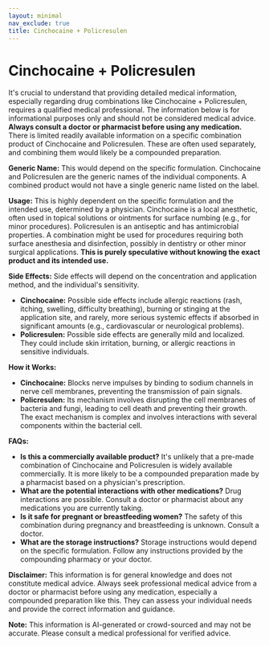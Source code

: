 ```yaml
---
layout: minimal
nav_exclude: true
title: Cinchocaine + Policresulen
---
```


# Cinchocaine + Policresulen

It's crucial to understand that providing detailed medical information, especially regarding drug combinations like Cinchocaine + Policresulen, requires a qualified medical professional.  The information below is for informational purposes only and should not be considered medical advice.  **Always consult a doctor or pharmacist before using any medication.**  There is limited readily available information on a specific combination product of Cinchocaine and Policresulen.  These are often used separately, and combining them would likely be a compounded preparation.

**Generic Name:**  This would depend on the specific formulation.  Cinchocaine and Policresulen are the generic names of the individual components.  A combined product would not have a single generic name listed on the label.

**Usage:** This is highly dependent on the specific formulation and the intended use, determined by a physician.  Cinchocaine is a local anesthetic, often used in topical solutions or ointments for surface numbing (e.g., for minor procedures).  Policresulen is an antiseptic and has antimicrobial properties.  A combination might be used for procedures requiring both surface anesthesia and disinfection, possibly in dentistry or other minor surgical applications.  **This is purely speculative without knowing the exact product and its intended use.**

**Side Effects:**  Side effects will depend on the concentration and application method, and the individual's sensitivity.

* **Cinchocaine:**  Possible side effects include allergic reactions (rash, itching, swelling, difficulty breathing), burning or stinging at the application site, and rarely, more serious systemic effects if absorbed in significant amounts (e.g., cardiovascular or neurological problems).
* **Policresulen:**  Possible side effects are generally mild and localized. They could include skin irritation, burning, or allergic reactions in sensitive individuals.

**How it Works:**

* **Cinchocaine:** Blocks nerve impulses by binding to sodium channels in nerve cell membranes, preventing the transmission of pain signals.
* **Policresulen:**  Its mechanism involves disrupting the cell membranes of bacteria and fungi, leading to cell death and preventing their growth.  The exact mechanism is complex and involves interactions with several components within the bacterial cell.

**FAQs:**

* **Is this a commercially available product?**  It's unlikely that a pre-made combination of Cinchocaine and Policresulen is widely available commercially.  It is more likely to be a compounded preparation made by a pharmacist based on a physician's prescription.
* **What are the potential interactions with other medications?**  Drug interactions are possible.  Consult a doctor or pharmacist about any medications you are currently taking.
* **Is it safe for pregnant or breastfeeding women?**  The safety of this combination during pregnancy and breastfeeding is unknown. Consult a doctor.
* **What are the storage instructions?**  Storage instructions would depend on the specific formulation.  Follow any instructions provided by the compounding pharmacy or your doctor.


**Disclaimer:**  This information is for general knowledge and does not constitute medical advice. Always seek professional medical advice from a doctor or pharmacist before using any medication, especially a compounded preparation like this.  They can assess your individual needs and provide the correct information and guidance.


**Note:** This information is AI-generated or crowd-sourced and may not be accurate. Please consult a medical professional for verified advice.